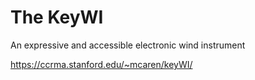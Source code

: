 # The KeyWI
An expressive and accessible electronic wind instrument

https://ccrma.stanford.edu/~mcaren/keyWI/
